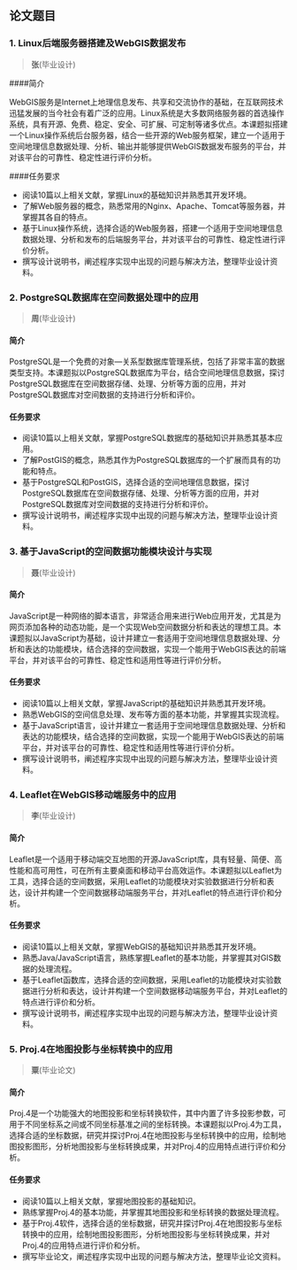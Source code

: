 ## 论文题目 

### 1. Linux后端服务器搭建及WebGIS数据发布

> **张**(毕业设计)

####简介

WebGIS服务是Internet上地理信息发布、共享和交流协作的基础，在互联网技术迅猛发展的当今社会有着广泛的应用。Linux系统是大多数网络服务器的首选操作系统，具有开源、免费、稳定、安全、可扩展、可定制等诸多优点。本课题拟搭建一个Linux操作系统后台服务器，结合一些开源的Web服务框架，建立一个适用于空间地理信息数据处理、分析、输出并能够提供WebGIS数据发布服务的平台，并对该平台的可靠性、稳定性进行评价分析。

####任务要求

- 阅读10篇以上相关文献，掌握Linux的基础知识并熟悉其开发环境。
- 了解Web服务器的概念，熟悉常用的Nginx、Apache、Tomcat等服务器，并掌握其各自的特点。
- 基于Linux操作系统，选择合适的Web服务器，搭建一个适用于空间地理信息数据处理、分析和发布的后端服务平台，并对该平台的可靠性、稳定性进行评价分析。
- 撰写设计说明书，阐述程序实现中出现的问题与解决方法，整理毕业设计资料。



### 2. PostgreSQL数据库在空间数据处理中的应用

> **周**(毕业设计)

#### 简介

PostgreSQL是一个免费的对象—关系型数据库管理系统，包括了非常丰富的数据类型支持。本课题拟以PostgreSQL数据库为平台，结合空间地理信息数据，探讨PostgreSQL数据库在空间数据存储、处理、分析等方面的应用，并对PostgreSQL数据库对空间数据的支持进行分析和评价。

#### 任务要求

- 阅读10篇以上相关文献，掌握PostgreSQL数据库的基础知识并熟悉其基本应用。
- 了解PostGIS的概念，熟悉其作为PostgreSQL数据库的一个扩展而具有的功能和特点。
- 基于PostgreSQL和PostGIS，选择合适的空间地理信息数据，探讨PostgreSQL数据库在空间数据存储、处理、分析等方面的应用，并对PostgreSQL数据库对空间数据的支持进行分析和评价。
- 撰写设计说明书，阐述程序实现中出现的问题与解决方法，整理毕业设计资料。



### 3. 基于JavaScript的空间数据功能模块设计与实现

> **聂**(毕业设计)

#### 简介

JavaScript是一种网络的脚本语言，非常适合用来进行Web应用开发，尤其是为网页添加各种的动态功能，是一个实现Web空间数据分析和表达的理想工具。本课题拟以JavaScript为基础，设计并建立一套适用于空间地理信息数据处理、分析和表达的功能模块，结合选择的空间数据，实现一个能用于WebGIS表达的前端平台，并对该平台的可靠性、稳定性和适用性等进行评价分析。

#### 任务要求

- 阅读10篇以上相关文献，掌握JavaScript的基础知识并熟悉其开发环境。
- 熟悉WebGIS的空间信息处理、发布等方面的基本功能，并掌握其实现流程。
- 基于JavaScript语言，设计并建立一套适用于空间地理信息数据处理、分析和表达的功能模块，结合选择的空间数据，实现一个能用于WebGIS表达的前端平台，并对该平台的可靠性、稳定性和适用性等进行评价分析。
- 撰写设计说明书，阐述程序实现中出现的问题与解决方法，整理毕业设计资料。



### 4. Leaflet在WebGIS移动端服务中的应用

> **李**(毕业设计)

#### 简介

Leaflet是一个适用于移动端交互地图的开源JavaScript库，具有轻量、简便、高性能和高可用性，可在所有主要桌面和移动平台高效运作。本课题拟以Leaflet为工具，选择合适的空间数据，采用Leaflet的功能模块对实验数据进行分析和表达，设计并构建一个空间数据移动端服务平台，并对Leaflet的特点进行评价和分析。

#### 任务要求

- 阅读10篇以上相关文献，掌握WebGIS的基础知识并熟悉其开发环境。
- 熟悉Java/JavaScript语言，熟练掌握Leaflet的基本功能，并掌握其对GIS数据的处理流程。
- 基于Leaflet函数库，选择合适的空间数据，采用Leaflet的功能模块对实验数据进行分析和表达，设计并构建一个空间数据移动端服务平台，并对Leaflet的特点进行评价和分析。
- 撰写设计说明书，阐述程序实现中出现的问题与解决方法，整理毕业设计资料。



### 5. Proj.4在地图投影与坐标转换中的应用

> **粟**(毕业论文)

#### 简介

Proj.4是一个功能强大的地图投影和坐标转换软件，其中内置了许多投影参数，可用于不同坐标系之间或不同坐标基准之间的坐标转换。本课题拟以Proj.4为工具，选择合适的坐标数据，研究并探讨Proj.4在地图投影与坐标转换中的应用，绘制地图投影图形，分析地图投影与坐标转换成果，并对Proj.4的应用特点进行评价和分析。

#### 任务要求

- 阅读10篇以上相关文献，掌握地图投影的基础知识。
- 熟练掌握Proj.4的基本功能，并掌握其地图投影和坐标转换的数据处理流程。
- 基于Proj.4软件，选择合适的坐标数据，研究并探讨Proj.4在地图投影与坐标转换中的应用，绘制地图投影图形，分析地图投影与坐标转换成果，并对Proj.4的应用特点进行评价和分析。
- 撰写毕业论文，阐述程序实现中出现的问题与解决方法，整理毕业论文资料。























